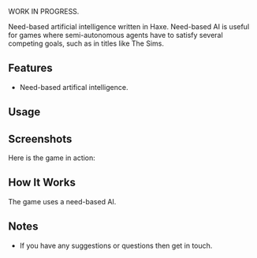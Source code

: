 WORK IN PROGRESS.

Need-based artificial intelligence written in Haxe. Need-based AI is useful for games where semi-autonomous agents have to satisfy several competing goals, such as in titles like The Sims. 

## Features ##
* Need-based artifical intelligence.

## Usage ##

## Screenshots ##
Here is the game in action:

## How It Works ##

The game uses a need-based AI.

## Notes ##
* If you have any suggestions or questions then get in touch.
